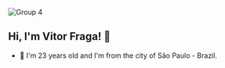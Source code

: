 ![Group 4](https://user-images.githubusercontent.com/80723488/131565468-0324a68f-e8eb-4a6f-87b6-0ff5a385cc09.png)

## Hi, I'm Vitor Fraga! 👋
- 🔭 I'm 23 years old and I'm from the city of São Paulo - Brazil.


